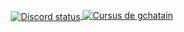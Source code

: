 <p align="center">
	<a href="https://discord.com/users/315431392789921793">
		<img align="center" alt="Discord status" src="https://lanyard.cnrad.dev/api/315431392789921793?idleMessage=Inactif&hideStatus=false")>
	</a>
	<a href="https://profile.intra.42.fr/users/gchatain">
		<img src="https://badge42.vercel.app/api/v2/cl1m9hm0v001609mje7es9b7y/stats?cursusId=21&coalitionId=49" alt="Cursus de gchatain" />
	</a>
</p>

